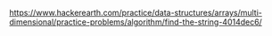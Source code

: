 https://www.hackerearth.com/practice/data-structures/arrays/multi-dimensional/practice-problems/algorithm/find-the-string-4014dec6/
